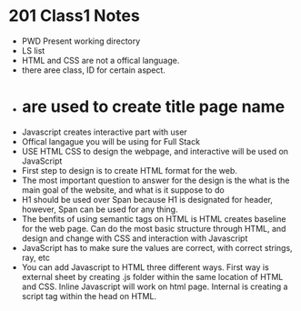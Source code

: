 # 201 Class1 Notes
- PWD Present working directory
- LS list
- HTML and CSS are not a offical language. 
- there aree class, ID for certain aspect.
- <h1> <span> are used to create title page name
- Javascript creates interactive part with user
- Offical langague you will be using for Full Stack
- USE HTML CSS to design the webpage, and interactive will be used on JavaScript
- First step to design is to create HTML format for the web.
- The most important question to answer for the design is the what is the main goal of the website, and what is it suppose to do
- H1 should be used over Span because H1 is designated for header, however, Span can be used for any thing. 
- The benfits of using semantic tags on HTML is HTML creates baseline for the web page. Can do the most basic structure through HTML, and design and change with CSS and interaction with Javascript
- JavaScript has to make sure the values are correct, with correct strings, ray, etc
- You can add Javascript to HTML three different ways. First way is external sheet by creating .js folder within the same location of HTML and CSS. Inline Javascript will work on html page. Internal is creating a script tag within the head on HTML.
